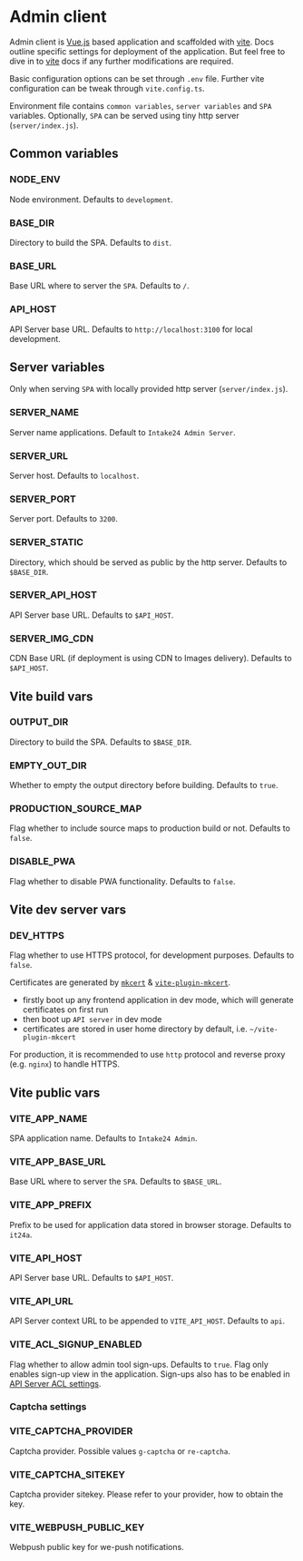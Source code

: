 # Admin client

Admin client is [Vue.js](https://vuejs.org) based application and scaffolded with [vite](https://vitejs.dev). Docs outline specific settings for deployment of the application. But feel free to dive in to [vite](https://vitejs.dev) docs if any further modifications are required.

Basic configuration options can be set through `.env` file. Further vite configuration can be tweak through `vite.config.ts`.

Environment file contains `common variables`, `server variables` and `SPA` variables. Optionally, `SPA` can be served using tiny http server (`server/index.js`).

## Common variables

### NODE_ENV

Node environment. Defaults to `development`.

### BASE_DIR

Directory to build the SPA. Defaults to `dist`.

### BASE_URL

Base URL where to server the `SPA`. Defaults to `/`.

### API_HOST

API Server base URL. Defaults to `http://localhost:3100` for local development.

## Server variables

Only when serving `SPA` with locally provided http server (`server/index.js`).

### SERVER_NAME

Server name applications. Default to `Intake24 Admin Server`.

### SERVER_URL

Server host. Defaults to `localhost`.

### SERVER_PORT

Server port. Defaults to `3200`.

### SERVER_STATIC

Directory, which should be served as public by the http server. Defaults to `$BASE_DIR`.

### SERVER_API_HOST

API Server base URL. Defaults to `$API_HOST`.

### SERVER_IMG_CDN

CDN Base URL (if deployment is using CDN to Images delivery). Defaults to `$API_HOST`.

## Vite build vars

### OUTPUT_DIR

Directory to build the SPA. Defaults to `$BASE_DIR`.

### EMPTY_OUT_DIR

Whether to empty the output directory before building. Defaults to `true`.

### PRODUCTION_SOURCE_MAP

Flag whether to include source maps to production build or not. Defaults to `false`.

### DISABLE_PWA

Flag whether to disable PWA functionality. Defaults to `false`.

## Vite dev server vars

### DEV_HTTPS

Flag whether to use HTTPS protocol, for development purposes. Defaults to `false`.

Certificates are generated by [`mkcert`](https://github.com/FiloSottile/mkcert) & [`vite-plugin-mkcert`](https://github.com/liuweiGL/vite-plugin-mkcert).

- firstly boot up any frontend application in dev mode, which will generate certificates on first run
- then boot up `API server` in dev mode
- certificates are stored in user home directory by default, i.e. `~/vite-plugin-mkcert`

For production, it is recommended to use `http` protocol and reverse proxy (e.g. `nginx`) to handle HTTPS.

## Vite public vars

### VITE_APP_NAME

SPA application name. Defaults to `Intake24 Admin`.

### VITE_APP_BASE_URL

Base URL where to server the `SPA`. Defaults to `$BASE_URL`.

### VITE_APP_PREFIX

Prefix to be used for application data stored in browser storage. Defaults to `it24a`.

### VITE_API_HOST

API Server base URL. Defaults to `$API_HOST`.

### VITE_API_URL

API Server context URL to be appended to `VITE_API_HOST`. Defaults to `api`.

### VITE_ACL_SIGNUP_ENABLED

Flag whether to allow admin tool sign-ups. Defaults to `true`. Flag only enables sign-up view in the application. Sign-ups also has to be enabled in [API Server ACL settings](/config/api/acl#sign-up).

### Captcha settings

### VITE_CAPTCHA_PROVIDER

Captcha provider. Possible values `g-captcha` or `re-captcha`.

### VITE_CAPTCHA_SITEKEY

Captcha provider sitekey. Please refer to your provider, how to obtain the key.

### VITE_WEBPUSH_PUBLIC_KEY

Webpush public key for we-push notifications.
